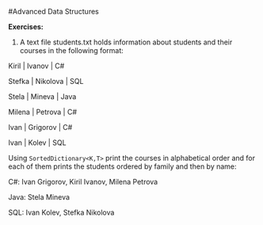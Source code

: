#Advanced Data Structures

**Exercises:**

01. A text file students.txt holds information about students and their courses in the following format:

  Kiril  | Ivanov   | C#
  
  Stefka | Nikolova | SQL
  
  Stela  | Mineva   | Java
  
  Milena | Petrova  | C#
  
  Ivan   | Grigorov | C#
  
  Ivan   | Kolev    | SQL
  
  
  Using ``SortedDictionary<K,T>`` print the courses in alphabetical order and for each of them prints the students ordered by family and then by name:
  
  C#: Ivan Grigorov, Kiril Ivanov, Milena Petrova
  
  Java: Stela Mineva
  
  SQL: Ivan Kolev, Stefka Nikolova

